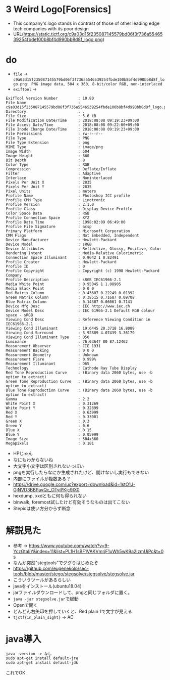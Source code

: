 # 3 Weird Logo[Forensics]
- This company's logo stands in contrast of those of other leading edge tech companies with its poor design
- URL(https://static.tjctf.org/c9a03d15f235087145579bd06f3f736a5546539254fbde100b8bf4d990bb8d8f_logo.png)

# do
- `file` -> `c9a03d15f235087145579bd06f3f736a5546539254fbde100b8bf4d990bb8d8f_logo.png: PNG image data, 504 x 360, 8-bit/color RGB, non-interlaced`
- `exiftool` ->
```
ExifTool Version Number         : 10.80
File Name                       : c9a03d15f235087145579bd06f3f736a5546539254fbde100b8bf4d990bb8d8f_logo.png
Directory                       : .
File Size                       : 5.6 kB
File Modification Date/Time     : 2018:08:08 09:19:23+09:00
File Access Date/Time           : 2018:08:08 09:22:00+09:00
File Inode Change Date/Time     : 2018:08:08 09:19:23+09:00
File Permissions                : rw-r--r--
File Type                       : PNG
File Type Extension             : png
MIME Type                       : image/png
Image Width                     : 504
Image Height                    : 360
Bit Depth                       : 8
Color Type                      : RGB
Compression                     : Deflate/Inflate
Filter                          : Adaptive
Interlace                       : Noninterlaced
Pixels Per Unit X               : 2835
Pixels Per Unit Y               : 2835
Pixel Units                     : meters
Profile Name                    : Photoshop ICC profile
Profile CMM Type                : Linotronic
Profile Version                 : 2.1.0
Profile Class                   : Display Device Profile
Color Space Data                : RGB
Profile Connection Space        : XYZ
Profile Date Time               : 1998:02:09 06:49:00
Profile File Signature          : acsp
Primary Platform                : Microsoft Corporation
CMM Flags                       : Not Embedded, Independent
Device Manufacturer             : Hewlett-Packard
Device Model                    : sRGB
Device Attributes               : Reflective, Glossy, Positive, Color
Rendering Intent                : Media-Relative Colorimetric
Connection Space Illuminant     : 0.9642 1 0.82491
Profile Creator                 : Hewlett-Packard
Profile ID                      : 0
Profile Copyright               : Copyright (c) 1998 Hewlett-Packard Company
Profile Description             : sRGB IEC61966-2.1
Media White Point               : 0.95045 1 1.08905
Media Black Point               : 0 0 0
Red Matrix Column               : 0.43607 0.22249 0.01392
Green Matrix Column             : 0.38515 0.71687 0.09708
Blue Matrix Column              : 0.14307 0.06061 0.7141
Device Mfg Desc                 : IEC http://www.iec.ch
Device Model Desc               : IEC 61966-2.1 Default RGB colour space - sRGB
Viewing Cond Desc               : Reference Viewing Condition in IEC61966-2.1
Viewing Cond Illuminant         : 19.6445 20.3718 16.8089
Viewing Cond Surround           : 3.92889 4.07439 3.36179
Viewing Cond Illuminant Type    : D50
Luminance                       : 76.03647 80 87.12462
Measurement Observer            : CIE 1931
Measurement Backing             : 0 0 0
Measurement Geometry            : Unknown
Measurement Flare               : 0.999%
Measurement Illuminant          : D65
Technology                      : Cathode Ray Tube Display
Red Tone Reproduction Curve     : (Binary data 2060 bytes, use -b option to extract)
Green Tone Reproduction Curve   : (Binary data 2060 bytes, use -b option to extract)
Blue Tone Reproduction Curve    : (Binary data 2060 bytes, use -b option to extract)
Gamma                           : 2.2
White Point X                   : 0.31269
White Point Y                   : 0.32899
Red X                           : 0.63999
Red Y                           : 0.33001
Green X                         : 0.3
Green Y                         : 0.6
Blue X                          : 0.15
Blue Y                          : 0.05999
Image Size                      : 504x360
Megapixels                      : 0.181

```
- HPじゃん
- なにもわからないね
- 大文字小文字は区別されないっぽい
- pngを実行したらなにか生成されたけど、開けないし実行もできない
- 内部にファイルが複数ある？
- https://drive.google.com/uc?export=download&id=1stO1J-GjNVD3BBPavQc_OTyiPKjc9IX0
- hexdump, xxdともに何も得られない
- binwalk, foremost試したけど有効そうなものは出てこない
- Stepicは使い方分からず断念

# 解説見た
- 参考 → https://www.youtube.com/watch?v=9-YczGtaIiY&index=11&list=PL1H1sBF1VAKVmrjF1uWh5wK9a2IzmUjPc&t=0s
- なんか突然"stegtools"でググりはじめたぞ
- https://github.com/eugenekolo/sec-tools/blob/master/stego/stegsolve/stegsolve/stegsolve.jar
- こういうツールがあるらしい
- javaをインストール(ubuntu18.04)
- jarファイルダウンロードして、pngと同じフォルダに置く。
- `java -jar stegsolve.jar`で起動
- Openで開く
- どんどん右矢印を押していくと、Red plain 1で文字が見える
- `tjctf{in_plain_sight}` -> AC

# java導入
```
java -version -> なし
sudo apt-get install default-jre
sudo apt-get install default-jdk
```
これでOK
